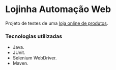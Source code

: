 # Lojinha Automação Web

Projeto de testes de uma [loja online de produtos](http://165.227.93.41/lojinha-web/v2/).

### Tecnologias utilizadas
- Java.
- JUnit.
- Selenium WebDriver.
- Maven.

